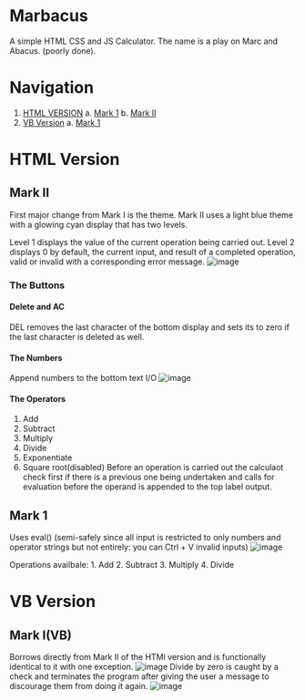 # Marbacus
A simple HTML CSS and JS Calculator.
The name is a play on Marc and Abacus. (poorly done).

# Navigation
1. [HTML VERSION](#html-version)
    a. [Mark 1](#mark-1)
    b. [Mark II](#mark-ii)
2. [VB Version](#vb-version)
    a. [Mark 1](#mark-ivb)


# HTML Version
## Mark II
First major change from Mark I is the theme. 
Mark II uses a light blue theme with a glowing cyan display that has two levels.

Level 1 displays the value of the current operation being carried out.
Level 2 displays 0 by default, the current input, and result of a completed operation, valid or invalid with a corresponding error message.
![image](https://github.com/marcilustra/Marbacus/assets/111253348/bd06af08-a380-4ec0-9a29-bea3ec5e0aa0)

### The Buttons
#### Delete and AC
DEL removes the last character of the bottom display and sets its to zero if the last character is deleted as well.

#### The Numbers
Append numbers to the bottom text I/O
![image](https://github.com/marcilustra/Marbacus/assets/111253348/299b3ce2-cba5-4dcd-a4a3-4d3c5495777a)

#### The Operators
1. Add
2. Subtract
3. Multiply
4. Divide
5. Exponentiate
6. Square root(disabled)
Before an operation is carried out the calculaot check first if there is a previous one being undertaken and calls for evaluation before the operand is appended to the top label output.

## Mark 1
Uses eval() (semi-safely since all input is restricted to only numbers and operator strings but not entirely: you can Ctrl + V invalid inputs)
![image](https://github.com/marcilustra/Marbacus/assets/111253348/96f3a396-dbea-417e-a43a-4783033bd15b)

Operations availbale:
    1. Add
    2. Subtract
    3. Multiply
    4. Divide

# VB Version
## Mark I(VB)

Borrows directly from Mark II of the HTMl version and is functionally identical to it with one exception. 
![image](https://github.com/marcilustra/Marbacus/assets/111253348/ff708bed-bd1b-435c-a2da-8b7cbeed28bb)
Divide by zero is caught by a check and terminates the program after giving the user a message to discourage them from doing it again.
![image](https://github.com/marcilustra/Marbacus/assets/111253348/16cff665-841a-4ad0-82a8-c978d9bfeac0)


